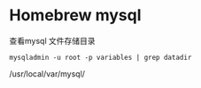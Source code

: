 # Homebrew mysql

查看mysql 文件存储目录

```mysql
mysqladmin -u root -p variables | grep datadir
```

/usr/local/var/mysql/





